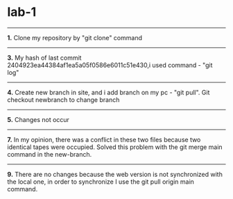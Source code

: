 # lab-1 
***
**1.** Clone my repository by "git clone" command
***
**3.** My hash of last commit 2404923ea44384af1ea5a05f0586e6011c51e430,i used command - "git log"
***
**4.** Create new branch in site, and i add branch on my pc - "git pull". Git checkout newbranch to change branch
***
**5.** Changes not occur 
***
**7.** In my opinion, there was a conflict in these two files because two identical tapes were occupied. Solved this problem with the git merge main command in the new-branch.
***
**9.** There are no changes because the web version is not synchronized with the local one, in order to synchronize I use the git pull origin main command.